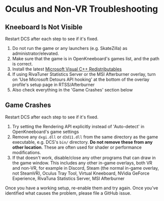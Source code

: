 # Oculus and Non-VR Troubleshooting

## Kneeboard Is Not Visible

Restart DCS after each step to see if it's fixed.

1. Do not run the game or any launchers (e.g. SkateZilla) as administrator/elevated.
2. Make sure that the game is in OpenKneeboard's games list, and the path is correct.
3. Install the latest [Microsoft Visual C++ Redistributables](https://aka.ms/vs/17/release/vc_redist.x64.exe)
4. If using RivaTuner Statistics Server or the MSI Afterburner overlay, turn on 'Use Microsoft Detours API hooking' at the bottom of the overlay profile's setup page in RTSS/Afterburner
5. Also check everything in the 'Game Crashes' section below

## Game Crashes

Restart DCS after each step to see if it's fixed.

1. Try setting the Rendering API explicitly instead of 'Auto-detect' in OpenKneeboard's game settings
2. Remove any `dxgi.dll` or `d3d11.dll` from the same directory as the game executable, e.g. DCS's `bin/` directory. **Do not remove these from any other location**. These are often used for shader or performance modifications.
3. If that doesn't work, disable/close any other programs that can draw in the game window. This includes any other in-game overlays, both VR and non-VR, for example in Discord, Steam (the normal in-game overlay, not SteamVR), Oculus Tray Tool, Virtual Kneeboard, NVidia GeForce Experience, RivaTuna Statistics Server, MSI Afterburner

Once you have a working setup, re-enable them and try again. Once you've identified what causes the problem, please file a GitHub issue.
